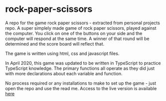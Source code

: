 # rock-paper-scissors
A repo for the game rock paper scissors - extracted from personal projects repo. A super simplely made game of rock paper scissors, played against the computer. You click on one of the buttons on your side and the computer will respond at the same time. A winner of that round will be determined and the score board will reflect that.

The game is written using html, css and javascript files.

In April 2020, this game was updated to be written in TypeScript to practice TypeScript knowledge. The primary functions all operate as they did just with more declarations about each variable and function.

No process required or any installations to make to set up the game - just open the repo and use the read me. Access to the live version is available [here](https://annikachauhan.github.io/rock-paper-scissors/)
